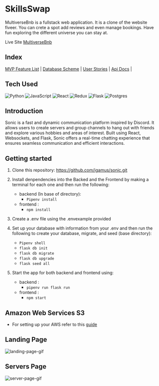 # SkillsSwap

MultiverseBnb is a fullstack web application. It is a clone of the website fiveer. You can crete a spot add reviews and even manage bookings. Have fun exploring the different universe you can stay at.

Live Site [MultiverseBnb](https://air-bnb-mr42.onrender.com/)

## Index

[MVP Feature List](https://github.com/Oscar-999/SkillsSwap/wiki/Features-List) |
[Database Scheme](https://github.com/Oscar-999/SkillsSwap/wiki/Db-Diagram) |
[User Stories](https://github.com/Oscar-999/SkillsSwap/wiki/User-Stories) |
[Api Docs](https://github.com/Oscar-999/AirBnB/wiki/Api-Documentaion) |

## Tech Used
![Python](https://img.shields.io/badge/python-3670A0?style=for-the-badge&logo=python&logoColor=ffdd54)  ![JavaScript](https://img.shields.io/badge/javascript-%23323330.svg?style=for-the-badge&logo=javascript&logoColor=%23F7DF1E) ![React](https://img.shields.io/badge/react-%2320232a.svg?style=for-the-badge&logo=react&logoColor=%2361DAFB) ![Redux](https://img.shields.io/badge/redux-%23593d88.svg?style=for-the-badge&logo=redux&logoColor=white) ![Flask](https://img.shields.io/badge/flask-%23000.svg?style=for-the-badge&logo=flask&logoColor=white) ![Postgres](https://img.shields.io/badge/postgres-%23316192.svg?style=for-the-badge&logo=postgresql&logoColor=white)

## Introduction

Sonic is a fast and dynamic communication platform inspired by Discord. It allows users to create servers and group channels to hang out with friends and explore various hobbies and areas of interest. Built using React, Websockets, and Flask, Sonic offers a real-time chatting experience that ensures seamless communication and efficient interactions.


## Getting started

1. Clone this repository: https://github.com/igamus/sonic.git
2. Install denpendencies into the Backed and the Frontend by making a terminal for each one and then run the following:
   * backend (In base of directory):
       * ` Pipenv install `
   * frontend :
       * ` npm install `
3. Create a .env file using the .envexample provided

4. Set up your database with information from your .env and then run the following to create your database, migrate, and seed (base directory):
   * ` Pipenv shell `
   * ` flask db init `
   * ` flask db migrate `
   * ` flask db upgrade `
   * ` flask seed all `
5. Start the app for both backend and frontend using:
   * backend :
       * ` pipenv run flask run `
   * frontend :
       * ` npm start `
## Amazon Web Services S3
   * For setting up your AWS refer to this [guide](https://github.com/jdrichardsappacad/aws-s3-pern-demo)

## Landing Page
![landing-page-gif](https://media.giphy.com/media/v1.Y2lkPTc5MGI3NjExMmdxcDZ6dWZyNmYwMG04NHZtc3JpY2R0N2k0ZmY0MjQwb2llcHltMCZlcD12MV9pbnRlcm5hbF9naWZfYnlfaWQmY3Q9Zw/nIR1bwEAIkNx6XadbN/giphy.gif)

## Servers Page
![server-page-gif](https://media.giphy.com/media/v1.Y2lkPTc5MGI3NjExZTZoMDkzbHJpM25iY3Q2YWJpZTBnM2Qxazhyc2ZkaWJjNGE1cTk4cyZlcD12MV9pbnRlcm5hbF9naWZfYnlfaWQmY3Q9Zw/DhjZTCTcLY9wM1KUDH/giphy.gif)
